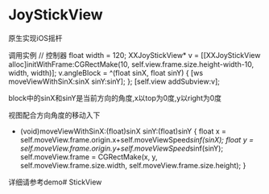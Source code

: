 # JoyStickView

原生实现iOS摇杆

调用实例
// 控制器
float width = 120;
XXJoyStickView* v = [[XXJoyStickView alloc]initWithFrame:CGRectMake(10, self.view.frame.size.height-width-10, width, width)];
v.angleBlock = ^(float sinX, float sinY) {
	[ws moveViewWithSinX:sinX sinY:sinY];
};
[self.view addSubview:v];

block中的sinX和sinY是当前方向的角度,x以top为0度,y以right为0度

视图配合方向角度的移动入下
- (void)moveViewWithSinX:(float)sinX sinY:(float)sinY {
    float x = self.moveView.frame.origin.x+self.moveViewSpeed*sinf(sinX);
    float y = self.moveView.frame.origin.y+self.moveViewSpeed*sinf(sinY);
    self.moveView.frame = CGRectMake(x, y, self.moveView.frame.size.width, self.moveView.frame.size.height);
}

详细请参考demo# StickView
